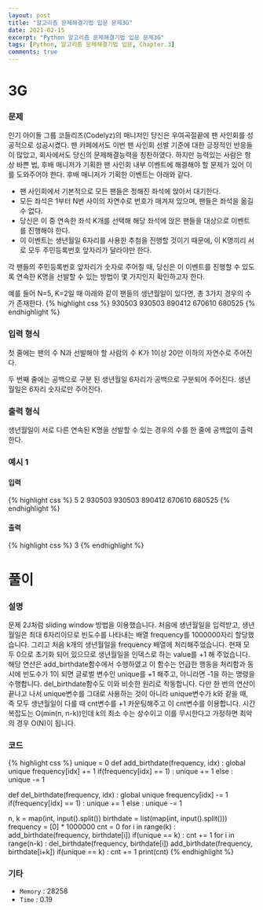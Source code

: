 ```yaml
---
layout: post
title: "알고리즘 문제해결기법 입문 문제3G"
date: 2021-02-15
excerpt: "Python 알고리즘 문제해결기법 입문 문제3G"
tags: [Python, 알고리즘 문제해결기법 입문, Chapter.3]
comments: true
---
```

# 3G

### 문제
인기 아이돌 그룹 코들리즈(Codelyz)의 매니저인 당신은 우여곡절끝에 팬 사인회를 성공적으로 성공시켰다. 팬 카페에서도 이번 팬 사인회 선발 기준에 대한 긍정적인 반응들이 많았고, 회사에서도 당신의 문제해결능력을 칭찬하였다. 하지만 능력있는 사람은 항상 바쁜 법, 후배 매니저가 기획한 팬 사인회 내부 이벤트에 해결해야 할 문제가 있어 이를 도와주어야 한다. 후배 매니저가 기획한 이벤트는 아래와 같다.

- 팬 사인회에서 기본적으로 모든 팬들은 정해진 좌석에 앉아서 대기한다.
- 모든 좌석은 1부터 N번 사이의 자연수로 번호가 매겨져 있으며, 팬들은 좌석을 옮길 수 없다.
- 당신은 이 중 연속한 좌석 K개를 선택해 해당 좌석에 앉은 팬들을 대상으로 이벤트를 진행해야 한다.
- 이 이벤트는 생년월일 6자리를 사용한 추첨을 진행할 것이기 때문에, 이 K명끼리 서로 모두 주민등록번호 앞자리가 달라야만 한다.

각 팬들의 주민등록번호 앞자리가 숫자로 주어질 때, 당신은 이 이벤트를 진행할 수 있도록 연속한 K명을 선발할 수 있는 방법이 몇 가지인지 확인하고자 한다. 

예를 들어 N=5, K=2일 때 아래와 같이 팬들의 생년월일이 있다면, 총 3가지 경우의 수가 존재한다.
{% highlight css %}
	930503	930503	890412	670610	680525
{% endhighlight %}

### 입력 형식
첫 줄에는 팬의 수 N과 선발해야 할 사람의 수 K가 1이상 20만 이하의 자연수로 주어진다.

두 번째 줄에는 공백으로 구분 된 생년월일 6자리가 공백으로 구분되어 주어진다. 생년월일은 6자리 숫자로만 주어진다.

### 출력 형식
생년월일이 서로 다른 연속된 K명을 선발할 수 있는 경우의 수를 한 줄에 공백없이 출력한다.

### 예시 1
#### 입력
{% highlight css %}
5 2
930503 930503 890412 670610 680525
{% endhighlight %}
#### 출력
{% highlight css %}
3
{% endhighlight %}

# 풀이

### 설명
문제 2J처럼 sliding window 방법을 이용했습니다. 처음에 생년월일을 입력받고, 생년월일은 최대 6자리이므로 빈도수를 나타내는 배열 frequency를 1000000자리 할당했습니다. 그리고 처음 k개의 생년월일을 frequency 배열에 처리해주었습니다. 현재 모두 0으로 초기화 되어 있으므로 생년월일을 인덱스로 하는 value를 +1 해 주었습니다. 해당 연산은 add_birthdate함수에서 수행하였고 이 함수는 언급한 행동을 처리함과 동시에 빈도수가 1이 되면 글로벌 변수인 unique를 +1 해주고, 아니라면 -1을 하는 명령을 수행합니다. del_birthdate함수도 이와 비슷한 원리로 작동합니다. 다만 한 번의 연산이 끝나고 나서 unique변수를 그대로 사용하는 것이 아니라 unique변수가 k와 같을 때, 즉 모두 생년월일이 다를 때 cnt변수를 +1 카운팅해주고 이 cnt변수를 이용합니다. 시간복잡도는 O(min(n, n-k))인데 k의 최소 수는 상수이고 이를 무시한다고 가정하면 최악의 경우 O(N)이 됩니다.

### 코드
{% highlight css %}
unique = 0
def add_birthdate(frequency, idx) :
	global unique
	frequency[idx] += 1
	if(frequency[idx] == 1) : unique += 1
	else : unique -= 1

def del_birthdate(frequency, idx) :
	global unique
	frequency[idx] -= 1
	if(frequency[idx] == 1) : unique += 1
	else : unique -= 1
		
n, k = map(int, input().split())
birthdate = list(map(int, input().split()))
frequency = [0] * 1000000
cnt = 0
for i in range(k) :
	add_birthdate(frequency, birthdate[i])
if(unique == k) : cnt += 1
for i in range(n-k) :
	del_birthdate(frequency, birthdate[i])
	add_birthdate(frequency, birthdate[i+k])
	if(unique == k) : cnt += 1
print(cnt)
{% endhighlight %}

### 기타
- `Memory` : 28258
- `Time` : 0.19